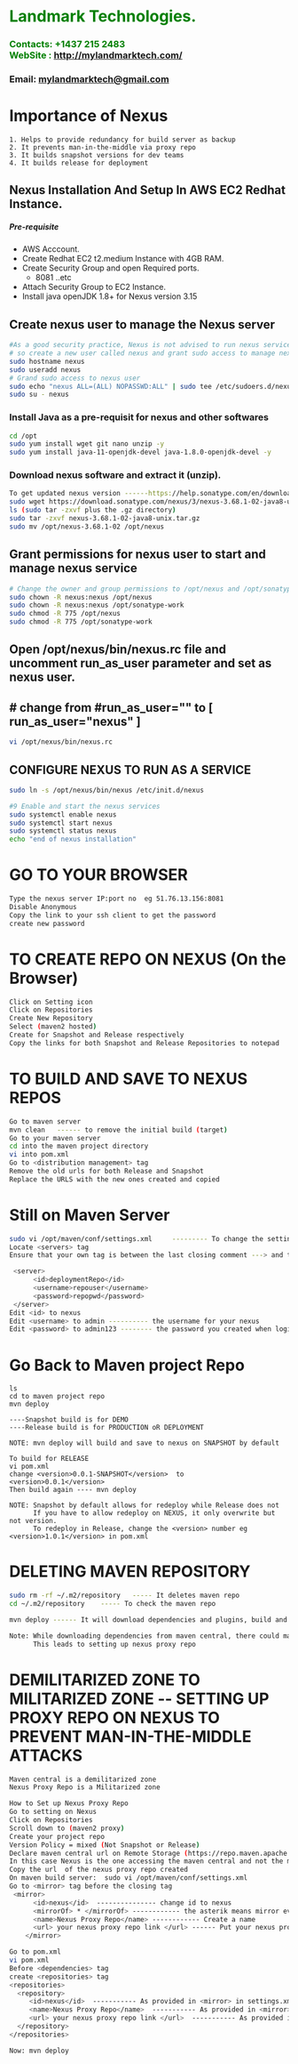 #  **<span style="color:green">Landmark Technologies.</span>**
### **<span style="color:green">Contacts: +1437 215 2483<br> WebSite : <http://mylandmarktech.com/></span>**
### **Email: mylandmarktech@gmail.com**

# Importance of Nexus
```ssh
1. Helps to provide redundancy for build server as backup
2. It prevents man-in-the-middle via proxy repo
3. It builds snapshot versions for dev teams
4. It builds release for deployment

```

## Nexus Installation And Setup In AWS EC2 Redhat Instance.
##### Pre-requisite
+ AWS Acccount.
+ Create Redhat EC2 t2.medium Instance with 4GB RAM.
+ Create Security Group and open Required ports.
   + 8081 ..etc
+ Attach Security Group to EC2 Instance.
+ Install java openJDK 1.8+ for Nexus version 3.15

## Create nexus user to manage the Nexus server
```sh
#As a good security practice, Nexus is not advised to run nexus service as a root user, 
# so create a new user called nexus and grant sudo access to manage nexus services as follows. 
sudo hostname nexus
sudo useradd nexus
# Grand sudo access to nexus user
sudo echo "nexus ALL=(ALL) NOPASSWD:ALL" | sudo tee /etc/sudoers.d/nexus
sudo su - nexus
```

### Install Java as a pre-requisit for nexus and other softwares

``` sh
cd /opt
sudo yum install wget git nano unzip -y
sudo yum install java-11-openjdk-devel java-1.8.0-openjdk-devel -y
```
### Download nexus software and extract it (unzip).
```sh
To get updated nexus version ------https://help.sonatype.com/en/download.html----
sudo wget https://download.sonatype.com/nexus/3/nexus-3.68.1-02-java8-unix.tar.gz
ls (sudo tar -zxvf plus the .gz directory)
sudo tar -zxvf nexus-3.68.1-02-java8-unix.tar.gz
sudo mv /opt/nexus-3.68.1-02 /opt/nexus
```

## Grant permissions for nexus user to start and manage nexus service
```sh
# Change the owner and group permissions to /opt/nexus and /opt/sonatype-work directories.
sudo chown -R nexus:nexus /opt/nexus
sudo chown -R nexus:nexus /opt/sonatype-work
sudo chmod -R 775 /opt/nexus
sudo chmod -R 775 /opt/sonatype-work
```
##  Open /opt/nexus/bin/nexus.rc file and  uncomment run_as_user parameter and set as nexus user.
## # change from #run_as_user="" to [ run_as_user="nexus" ]

```sh
vi /opt/nexus/bin/nexus.rc
```

##  CONFIGURE NEXUS TO RUN AS A SERVICE 
```sh
sudo ln -s /opt/nexus/bin/nexus /etc/init.d/nexus

#9 Enable and start the nexus services
sudo systemctl enable nexus
sudo systemctl start nexus
sudo systemctl status nexus
echo "end of nexus installation"
```
# GO TO YOUR BROWSER
```sh
Type the nexus server IP:port no  eg 51.76.13.156:8081
Disable Anonymous
Copy the link to your ssh client to get the password
create new password
```
# TO CREATE REPO ON NEXUS (On the Browser)
```sh
Click on Setting icon
Click on Repositories
Create New Repository
Select (maven2 hosted)
Create for Snapshot and Release respectively
Copy the links for both Snapshot and Release Repositories to notepad
```
# TO BUILD AND SAVE TO NEXUS REPOS 
```sh
Go to maven server
mvn clean   ------ to remove the initial build (target)
Go to your maven server
cd into the maven project directory
vi into pom.xml
Go to <distribution management> tag
Remove the old urls for both Release and Snapshot
Replace the URLS with the new ones created and copied
```

# Still on Maven Server
```sh
sudo vi /opt/maven/conf/settings.xml     --------- To change the settings that will create authentication for nexus
Locate <servers> tag
Ensure that your own tag is between the last closing comment ---> and the last  </servers>

 <server>
      <id>deploymentRepo</id>
      <username>repouser</username>
      <password>repopwd</password>
 </server>
Edit <id> to nexus
Edit <username> to admin ---------- the username for your nexus
Edit <password> to admin123 -------- the password you created when login to nexus for the first time
```
# Go Back to Maven project Repo
```
ls
cd to maven project repo
mvn deploy

----Snapshot build is for DEMO
----Release build is for PRODUCTION oR DEPLOYMENT

NOTE: mvn deploy will build and save to nexus on SNAPSHOT by default

To build for RELEASE
vi pom.xml
change <version>0.0.1-SNAPSHOT</version>  to    <version>0.0.1</version>
Then build again ---- mvn deploy

NOTE: Snapshot by default allows for redeploy while Release does not
      If you have to allow redeploy on NEXUS, it only overwrite but not version.
      To redeploy in Release, change the <version> number eg <version>1.0.1</version> in pom.xml

```
# DELETING MAVEN REPOSITORY
```sh
sudo rm -rf ~/.m2/repository   ----- It deletes maven repo
cd ~/.m2/repository    ----- To check the maven repo

mvn deploy ------ It will download dependencies and plugins, build and save to nexus after this deletion

Note: While downloading dependencies from maven central, there could man-in-the-middle attack.
      This leads to setting up nexus proxy repo
``` 

# DEMILITARIZED ZONE TO MILITARIZED ZONE -- SETTING UP PROXY REPO ON NEXUS TO PREVENT MAN-IN-THE-MIDDLE ATTACKS
```sh
Maven central is a demilitarized zone
Nexus Proxy Repo is a Militarized zone

How to Set up Nexus Proxy Repo
Go to setting on Nexus
Click on Repositories
Scroll down to (maven2 proxy)
Create your project repo
Version Policy = mixed (Not Snapshot or Release)
Declare maven central url on Remote Storage (https://repo.maven.apache.org/maven2/)  where dependencies and plugins are accessed from
In this case Nexus is the one accessing the maven central and not the maven build server.
Copy the url  of the nexus proxy repo created
On maven build server:  sudo vi /opt/maven/conf/settings.xml
Go to <mirror> tag before the closing tag
 <mirror>
      <id>nexus</id>  --------------- change id to nexus 
      <mirrorOf> * </mirrorOf> ------------ the asterik means mirror everyting
      <name>Nexus Proxy Repo</name> ------------ Create a name
      <url> your nexus proxy repo link </url> ------ Put your nexus proxy repo url here and the blocked tag
    </mirror>

Go to pom.xml
vi pom.xml
Before <dependencies> tag
create <repositories> tag
<repositories>
  <repository>
     <id>nexus</id>  ----------- As provided in <mirror> in settings.xml
     <name>Nexus Proxy Repo</name>  ----------- As provided in <mirror> in settings.xml
     <url> your nexus proxy repo link </url>  ----------- As provided in <mirror> in settings.xml
  </repository>
</repositories>

Now: mvn deploy
```












